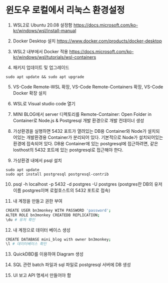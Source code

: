 # 윈도우 로컬에서 리눅스 환경설정

1. WSL2로 Ubuntu 20.08 설정함
https://docs.microsoft.com/ko-kr/windows/wsl/install-manual

2. Docker Desktop 설치
https://www.docker.com/products/docker-desktop

3. WSL2 내부에서 Docker 적용
https://docs.microsoft.com/ko-kr/windows/wsl/tutorials/wsl-containers

4. 패키지 업데이트 및 업그레이드
```
sudo apt update && sudo apt upgrade
```

5. VS-Code Remote-WSL 확장, VS-Code Remote-Containers 확장, VS-Code Docker 확장 설치

6. WSL로 Visual studio code 열기

7. MINI BLOG에서 server 디렉토리를 Remote-Container: Open Folder in Container로 Node.js & Postgresql 개발 환경으로 개발 컨데이너 생성

8. 가상환경을 실행하면 5432 포트가 열려있는 DB용 Container와 Node가 설치되어있는 개발환경용 Container가 분리되어 있다.
기본적으로 Node가 설치되어있는 환경에 접속되어 있다. DB용 Container에 있는 postgresql에 접근하려면, 같은 losthost의 5432 포트에 있는 postgresql로 접근해야 한다. 

9. 가상환경 내에서 psql 설치
```
sudo apt update
sudo apt install postgresql postgresql-contrib
```

10. psql -h localhost -p 5432 -d postgres -U postgres (postgres란 DB의 유저이름 postgres이며 로컬호스트의 5432 포트로 접속)

11. 내 계정을 만들고 권한 부여
```bash
CREATE USER bn3monkey WITH PASSWORD 'password';
ALTER ROLE bn3monkey CREATEDB REPLICATION;
\du # 유저 확인
```

12. 내 계정으로 데이터 베이스 생성
```bash
CREATE DATABASE mini_blog with owner bn3monkey;
\l # 데이터베이스 확인
```

13. QuickDBD를 이용하여 Diagram 생성

14. SQL 관련 batch 파일과 sql 파일로 postgresql 서버에 DB 생성

15. UI 보고 API 명세서 만들어야 함